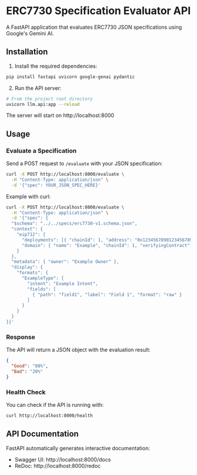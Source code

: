 # ERC7730 Specification Evaluator API

A FastAPI application that evaluates ERC7730 JSON specifications using Google's Gemini AI.

## Installation

1. Install the required dependencies:

```bash
pip install fastapi uvicorn google-genai pydantic
```

2. Run the API server:

```bash
# From the project root directory
uvicorn llm.api:app --reload
```

The server will start on http://localhost:8000

## Usage

### Evaluate a Specification

Send a POST request to `/evaluate` with your JSON specification:

```bash
curl -X POST http://localhost:8000/evaluate \
  -H "Content-Type: application/json" \
  -d '{"spec": YOUR_JSON_SPEC_HERE}'
```

Example with curl:

```bash
curl -X POST http://localhost:8000/evaluate \
  -H "Content-Type: application/json" \
  -d '{"spec": {
  "$schema": "../../specs/erc7730-v1.schema.json",
  "context": {
    "eip712": {
      "deployments": [{ "chainId": 1, "address": "0x1234567890123456789012345678901234567890" }],
      "domain": { "name": "Example", "chainId": 1, "verifyingContract": "0x1234567890123456789012345678901234567890" }
    }
  },
  "metadata": { "owner": "Example Owner" },
  "display": {
    "formats": {
      "ExampleType": {
        "intent": "Example Intent",
        "fields": [
          { "path": "field1", "label": "Field 1", "format": "raw" }
        ]
      }
    }
  }
}}'
```

### Response

The API will return a JSON object with the evaluation result:

```json
{
  "Good": "80%",
  "Bad": "20%"
}
```

### Health Check

You can check if the API is running with:

```bash
curl http://localhost:8000/health
```

## API Documentation

FastAPI automatically generates interactive documentation:

- Swagger UI: http://localhost:8000/docs
- ReDoc: http://localhost:8000/redoc 